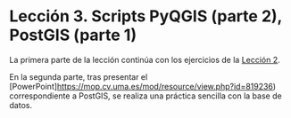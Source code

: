 # Lección 3. Scripts PyQGIS (parte 2), PostGIS (parte 1)

La primera parte de la lección continúa con los ejercicios de la [Lección 2](../lesson%20geo%202/README.md).

En la segunda parte, tras presentar el [PowerPoint]https://mop.cv.uma.es/mod/resource/view.php?id=819236) correspondiente a PostGIS, se realiza una práctica sencilla con la base de datos.